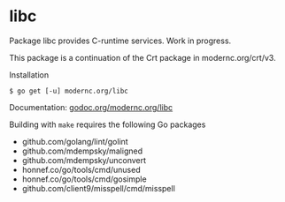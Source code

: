 # libc

Package libc provides C-runtime services. Work in progress.

This package is a continuation of the Crt package in modernc.org/crt/v3.

Installation

    $ go get [-u] modernc.org/libc

Documentation: [godoc.org/modernc.org/libc](http://godoc.org/modernc.org/libc)

Building with `make` requires the following Go packages

* github.com/golang/lint/golint
* github.com/mdempsky/maligned
* github.com/mdempsky/unconvert
* honnef.co/go/tools/cmd/unused
* honnef.co/go/tools/cmd/gosimple
* github.com/client9/misspell/cmd/misspell
